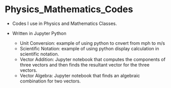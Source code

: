 # Physics_Mathematics_Codes
- Codes I use in Physics and Mathematics Classes. 
- Written in Jupyter Python
   
    - Unit Conversion: example of using python to cnvert from mph to m/s
    - Scientific Notation: example of using python  display calculation in scientific notation.
    - Vector Addition: Jupyter notebook that computes the components of three vectors and then finds the resultant vector for the three vectors.
    - Vector Algebra: Jupyter notebook that finds an algebraic combination for two vectors.

